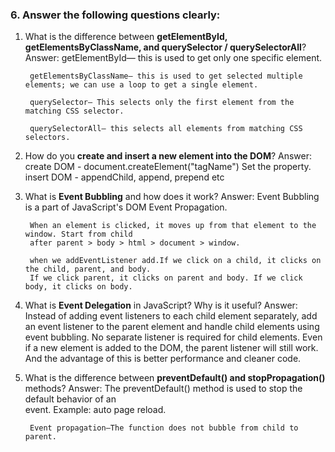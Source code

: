 




### 6. Answer the following questions clearly:

1. What is the difference between **getElementById, getElementsByClassName, and querySelector / querySelectorAll**?
Answer:  getElementById— this is used to get only one specific element.

        getElementsByClassName— this is used to get selected multiple elements; we can use a loop to get a single element.

        querySelector— This selects only the first element from the matching CSS selector. 

        querySelectorAll— this selects all elements from matching CSS selectors. 


2. How do you **create and insert a new element into the DOM**?
Answer:  create DOM - document.createElement("tagName") 
         Set the property.
         insert DOM - appendChild, append, prepend etc
      

3. What is **Event Bubbling** and how does it work?
Answer: Event Bubbling is a part of JavaScript's DOM Event Propagation.

        When an element is clicked, it moves up from that element to the window. Start from child
        after parent > body > html > document > window.

        when we addEventListener add.If we click on a child, it clicks on the child, parent, and body.
        If we click parent, it clicks on parent and body. If we click body, it clicks on body.


4. What is **Event Delegation** in JavaScript? Why is it useful?
Answer: Instead of adding event listeners to each child element separately, add an 
        event listener to the parent element and handle child elements using event bubbling.
        No separate listener is required for child elements.
        Even if a new element is added to the DOM, the parent listener will still work. And the advantage
        of this is better performance and cleaner code.

5. What is the difference between **preventDefault() and stopPropagation()** methods?
Answer: The preventDefault() method is used to stop the default behavior of an   
        event. Example: auto page reload.

        Event propagation—The function does not bubble from child to parent.
